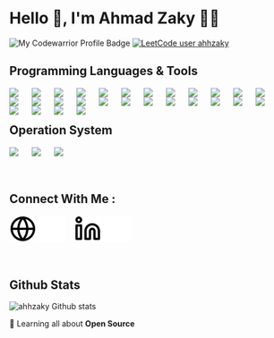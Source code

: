 # Hello 👋, I'm **Ahmad Zaky** 👨‍💻

![My Codewarrior Profile Badge](https://www.codewars.com/users/Ahmad%20Zaky/badges/micro)
[![LeetCode user ahhzaky](https://img.shields.io/badge/dynamic/json?style=for-the-badge&labelColor=black&color=%23ffa116&label=Solved&query=solvedOverTotal&url=https%3A%2F%2Fleetcode-badge.vercel.app%2Fapi%2Fusers%2Fahhzaky&logo=leetcode&logoColor=yellow)](https://leetcode.com/ahhzaky/)

## Programming Languages & Tools

<img align='left' src="https://cdn.jsdelivr.net/gh/devicons/devicon/icons/python/python-original.svg" width='30px' style='padding-right: 10px;'/>
<img align='left' src="https://cdn.jsdelivr.net/gh/devicons/devicon/icons/javascript/javascript-original.svg" width='30px' style='padding-right: 10px;'/>
<img align='left' src="https://cdn.jsdelivr.net/gh/devicons/devicon/icons/typescript/typescript-original.svg" width='30px' style='padding-right: 10px;'/>
<img align='left' src="https://cdn.jsdelivr.net/gh/devicons/devicon/icons/go/go-original.svg" width='30px' style='padding-right: 10px;'/>
<img align='left' src="https://cdn.jsdelivr.net/gh/devicons/devicon/icons/java/java-original.svg" width='30px' style='padding-right: 10px;'/>
<img align='left' src="https://cdn.jsdelivr.net/gh/devicons/devicon/icons/nodejs/nodejs-original-wordmark.svg" width='30px' style='padding-right: 10px;'/>
<img align='left' src="https://cdn.jsdelivr.net/gh/devicons/devicon/icons/express/express-original-wordmark.svg" width='30px' style='padding-right: 10px;'/>
<img align='left' src="https://cdn.jsdelivr.net/gh/devicons/devicon/icons/react/react-original.svg" width='30px' style='padding-right: 10px;'/>
<img align='left' src="https://cdn.jsdelivr.net/gh/devicons/devicon/icons/adonisjs/adonisjs-original.svg" width='30px' style='padding-right: 10px;'/>
<img align='left' src="https://cdn.jsdelivr.net/gh/devicons/devicon/icons//laravel/laravel-original.svg" width='30px' style='padding-right: 10px;'/>
<img align='left' src="https://cdn.jsdelivr.net/gh/devicons/devicon/icons/nextjs/nextjs-original.svg" width='30px' style='padding-right: 10px;'/>
<img align='left' src="https://cdn.jsdelivr.net/gh/devicons/devicon/icons/spring/spring-original.svg" width='30px' style='padding-right: 10px;'/>
<img align='left' src="https://cdn.jsdelivr.net/gh/devicons/devicon/icons/java/java-original.svg" width='30px' style='padding-right: 10px;'/>
<img align='left' src="https://cdn.jsdelivr.net/gh/devicons/devicon/icons/jenkins/jenkins-original.svg" width='30px' style='padding-right: 10px;'/>
<img align='left' src="https://cdn.jsdelivr.net/gh/devicons/devicon/icons/googlecloud/googlecloud-original.svg" width='30px' style='padding-right: 10px;'/>
<img align='left' src="https://cdn.jsdelivr.net/gh/devicons/devicon/icons/github/github-original.svg" width='30px' style='padding-right: 10px;'/>
<img align='left' src="https://cdn.jsdelivr.net/gh/devicons/devicon/icons/kubernetes/kubernetes-plain.svg" width='30px' style='padding-right: 10px;'/>
<img align='left' src="https://cdn.jsdelivr.net/gh/devicons/devicon/icons/docker/docker-original.svg" width='30px' style='padding-right: 10px;'/>
<img align='left' src="https://cdn.jsdelivr.net/gh/devicons/devicon/icons/apachekafka/apachekafka-original.svg" width='30px' style='padding-right: 10px;'/>
<img align='left' src="https://cdn.jsdelivr.net/gh/devicons/devicon/icons//amazonwebservices/amazonwebservices-plain-wordmark.svg" width='30px' style='padding-right: 10px;'/>
<img align='left' src="https://cdn.jsdelivr.net/gh/devicons/devicon/icons/googlecloud/googlecloud-original.svg" width='30px' style='padding-right: 10px;'/>
<img align='left' src="https://cdn.jsdelivr.net/gh/devicons/devicon/icons/digitalocean/digitalocean-original.svg" width='30px' style='padding-right: 10px;'/>
<img align='left' src="https://cdn.jsdelivr.net/gh/devicons/devicon/icons/vscode/vscode-original.svg" width='30px' style='padding-right: 10px;'/>
<img align='left' src="https://cdn.jsdelivr.net/gh/devicons/devicon/icons/jetbrains/jetbrains-original.svg" width='30px' style='padding-right: 10px;'/>
<img align='left' src="https://cdn.jsdelivr.net/gh/devicons/devicon/icons/git/git-original.svg" width='30px' style='padding-right: 10px;'/>
<img align='left' src="https://cdn.jsdelivr.net/gh/devicons/devicon/icons/androidstudio/androidstudio-original.svg" width='30px' style='padding-right: 10px;'/>
<img align='left' src="https://cdn.jsdelivr.net/gh/devicons/devicon/icons/vagrant/vagrant-original.svg" width='30px' style='padding-right: 10px;'/>
<img align='left' src="https://cdn.jsdelivr.net/gh/devicons/devicon/icons/latex/latex-original.svg" width='30px' style='padding-right: 10px;'/>

<br />
<br />

## Operation System

<img align='left' src="https://cdn.jsdelivr.net/gh/devicons/devicon/icons/linux/linux-original.svg" width='30px' style='padding-right: 10px;'/>
<img align='left' src="https://cdn.jsdelivr.net/gh/devicons/devicon/icons/ubuntu/ubuntu-plain.svg" width='30px' style='padding-right: 10px;'/>
<img align='left' src="https://cdn.jsdelivr.net/gh/devicons/devicon/icons/debian/debian-original.svg" width='30px' style='padding-right: 10px;'/>

<br />
<br />
<br />

## Connect With Me :

[![website](./assets/img/globe-light.svg)](https://cvapp-cuh49.ondigitalocean.app/)
[![website](./assets/img/globe-dark.svg)](https://cvapp-cuh49.ondigitalocean.app/)
&nbsp;&nbsp;
[![website](./assets/img/linkedin-light.svg)](https://www.linkedin.com/in/ahmadzakyy)
[![website](./assets/img/linkedin-dark.svg)](https://www.linkedin.com/in/ahmadzakyy)

<br/>

## Github Stats

![ahhzaky Github stats](https://github-readme-stats.vercel.app/api?username=ahhzaky&show_icons=true&theme=tokyonight)

🌱 Learning all about **Open Source**
